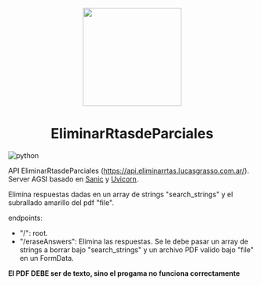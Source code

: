 <p align="center">
  <img src="https://borraryestudiar.lucasgrasso.com.ar/logo.png" style="width:200px;height;200px"/>
</p>
<h1 align="center">EliminarRtasdeParciales</h1>

![python](https://img.shields.io/badge/Python-3776AB?style=for-the-badge&logo=python&logoColor=white)

API EliminarRtasdeParciales (https://api.eliminarrtas.lucasgrasso.com.ar/). Server AGSI basado en [Sanic](https://sanic.dev/en/) y [Uvicorn](https://www.uvicorn.org/).
 
 Elimina respuestas dadas en un array de strings "search_strings" y el subrallado amarillo del pdf "file".
 
 endpoints:  
  * "/": root.  
  * "/eraseAnswers": Elimina las respuestas. Se le debe pasar un array de strings a borrar bajo "search_strings" y un archivo PDF valido bajo "file" en un FormData.

 
 __El PDF DEBE ser de texto, sino el progama no funciona correctamente__  
